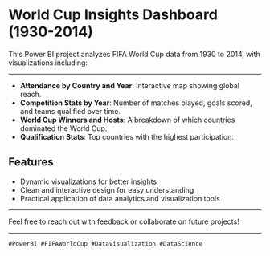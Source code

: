 # World Cup Insights Dashboard (1930-2014)

This Power BI project analyzes FIFA World Cup data from 1930 to 2014, with visualizations including:

---

- **Attendance by Country and Year**: Interactive map showing global reach.
- **Competition Stats by Year**: Number of matches played, goals scored, and teams qualified over time.
- **World Cup Winners and Hosts**: A breakdown of which countries dominated the World Cup.
- **Qualification Stats**: Top countries with the highest participation.

## Features
- Dynamic visualizations for better insights
- Clean and interactive design for easy understanding
- Practical application of data analytics and visualization tools

---

Feel free to reach out with feedback or collaborate on future projects!

---
```
#PowerBI #FIFAWorldCup #DataVisualization #DataScience
